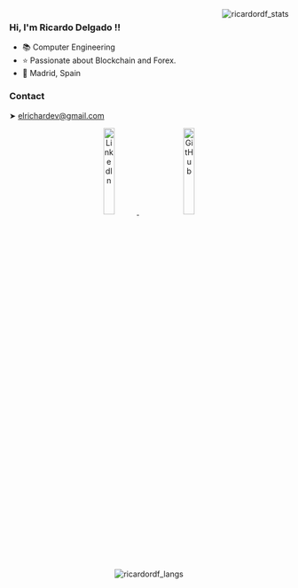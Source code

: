 <img align="right" src="https://github-readme-stats.vercel.app/api?username=ricardordf&theme=github_dark&hide=[%22stars%22]&show_icons=true" alt="ricardordf_stats" />

### Hi, I'm Ricardo Delgado !!

- 📚 Computer Engineering
- ⭐ Passionate about Blockchain and Forex.
- 🏡 Madrid, Spain

### Contact

➤ elrichardev@gmail.com

<div align="center">
    <a href="https://www.linkedin.com/in/ricardordf/" target="_blank" style="padding:20px;">
        <img src=https://img.shields.io/badge/linkedin-%231E77B5.svg?&style=for-the-badge&logo=linkedin&logoColor=white alt=LinkedIn width="20%" height="20%"/>
    </a>
    <a href="https://github.com/ricardordf" target="_blank" style="padding:20px;">
        <img src=https://img.shields.io/badge/github-%2324292e.svg?&style=for-the-badge&logo=github&logoColor=white alt=GitHub width="20%" height="20%"/>
    </a>
</div>

<br>

<div align="center">
    <img src="https://github-readme-stats.vercel.app/api/top-langs/?username=ricardordf&theme=github_dark&layout=compact&card_width=800)" alt="ricardordf_langs" />
</div>
